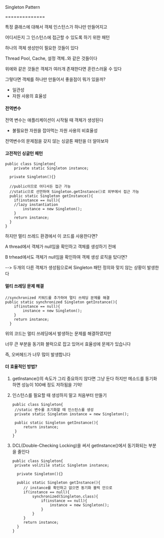 Singleton Pattern

==============

특정 클래스에 대해서 객체 인스턴스가 하나만 만들어지고 

어디서든지 그 인스턴스에 접근할 수 있도록 하기 위한 패턴



하나의 객체 생성만이 필요한 것들이 있다

Thread Pool, Cache, 설정 객체..와 같은 것들이다

위에와 같은 것들은 객체가 여러개 존재한다면 혼란스러울 수 있다

그렇다면 객체를 하나만 만들어서 좋을점이 뭐가 있을까?

- 일관성
- 자원 사용의 효율성



#### 전역변수

전역 변수는 애플리케이션이 시작될 때 객체가 생성된다

- 불필요한 자원을 잡아먹는 자원 사용의 비효율성



전역변수의 문제점을 갖지 않는 싱글톤 패턴을 더 알아보자



#### 고전적인 싱글턴 패턴

```
public class Singleton{
	private static Singleton instance;
  
  private Singleton(){}
  
  //public이므로 어디서든 접근 가능
  //static으로 선언하여 Singleton.getInstance()로 외부에서 접근 가능
  public static Singleton getInstance(){
  	if(instance == null){
  	//lazy instantiation
  		instance = new Singleton();
  	}
  	return instance;
  }
}
```



하지만 멀티 쓰레드 환경에서 이 코드를 사용한다면?

A thread에서 객체가 null임을 확인하고 객체를 생성하기 전에

B trhead에서도 객체가 null임을 확인하여 객체 생성 로직을 탔다면?

--> 두개의 다른 객체가 생성됨으로써 Singleton 패턴 정의와 맞지 않는 상황이 발생한다



#### 멀티 쓰레딩 문제 해결

```
//synchronized 키워드를 추가하여 멀티 쓰레딩 문제를 해결
public static synchronized Singleton getInstance(){
  	if(instance == null){
  		instance = new Singleton();
  	}
  	return instance;
  }
```

위의 코드는 멀티 쓰레딩에서 발생하는 문제를 해결하였지만

너무 큰 부분을 동기화 블럭으로 잡고 있어서 효율성에 문제가 있습니다

즉, 오버헤드가 너무 많이 발생합니다



#### 더 효율적인 방법?

1. getInstance()의 속도가 그리 중요하지 않다면 그냥 둔다
   하지만 메소드를 동기화하면 성능이 100배 정도 저하됨을 기억!

2. 인스턴스를 필요할 때 생성하지 말고 처음부터 만들기

   ```
   public class Singleton{
   	//static 변수를 초기화할 때 인스턴스를 생성
   	private static Singleton instance = new Singleton();
   	
   	public static Singleton getInstance(){
   		return instance;
   	}
   }
   ```

   

3. DCL(Double-Checking Locking)을 써서 getInstance()에서 동기화되는 부분을 줄인다

   ```
   public class Singleton{
   	private volitile static Singleton instance;
     
     private Singleton(){}
     
     public static Singleton getInstance(){
     	// instance를 확인하고 없으면 동기화 블럭 안으로
     	if(instance == null){
     		synchronized(Singleton.class){
     			if(instance == null){
     				instance = new Singleton();
     			}
     		}
     	}
     	return instance;
     }
   }
   ```

   



